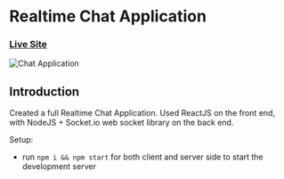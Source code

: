 # Realtime Chat Application

### [Live Site](https://realtime-chat-application.netlify.com)

![Chat Application](https://i.ytimg.com/vi/ZwFA3YMfkoc/maxresdefault.jpg)

## Introduction

Created a full Realtime Chat Application. Used ReactJS on the front end, with NodeJS + Socket.io web socket library on the back end. 

Setup:
- run ```npm i && npm start``` for both client and server side to start the development server
